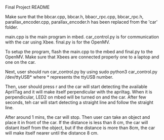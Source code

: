 Final Project README

Make sure that the 
bbcar.cpp, bbcar.h, bbacr_rpc.cpp, bbcar_rpc.h,
parallax_encoder.cpp, parallax_encoder.h 
has been replaced from the 'car' folder.

main.cpp is the main program in mbed.
car_control.py is for communication with the car
using Xbee.
final.py is for the OpenMV.

To setup the program,
flash the main.cpp to the mbed and final.py to the 
OpenMV. 
Make sure that Xbees are connected properly 
one to a laptop and one on the car.

Next, user should run car_control.py by using
sudo python3 car_control.py /dev/ttyUSB*
where * represents the ttyUSB number.

Then, user should press r and the car will start detecting
the available AprilTag and it will make
itself perpendicular with the apriltag.
When it is perpendicular, LED2  on mbed will be turned on and the car.
After few seconds, teh car 
will start detecting a straight line and follow the straight line.

After around 1 mins, the car will stop. Then
user can take an object and place it in front of the car.
If the distance is less than 8 cm, the car will distant itself 
from the object, but if the distance is more than 8cm, the car will 
make itself nearer until the distance 8 cm.
